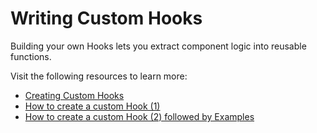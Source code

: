 # Writing Custom Hooks

Building your own Hooks lets you extract component logic into reusable functions.

Visit the following resources to learn more:

- [Creating Custom Hooks](https://reactjs.org/docs/hooks-custom.html)
- [How to create a custom Hook (1)](https://www.freecodecamp.org/news/how-to-create-react-hooks/)
- [How to create a custom Hook (2) followed by Examples](https://www.robinwieruch.de/react-custom-hook/)
